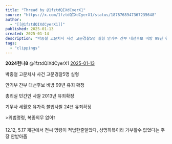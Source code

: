 ```yaml
---
title: "Thread by @1fztdQIXdCyerX1"
source: "https://x.com/1fztdQIXdCyerX1/status/1878768947367235648"
author:
  - "[[@1fztdQIXdCyerX1]]"
published: 2025-01-13
created: 2025-01-14
description: "박종철 고문치사 사건 고문경찰5명 실형 안기부 간부 대선후보 비방 99년 유죄 확정 총리실 민간인 사찰 2013년 유죄확정 기무사 세월호 유가족 불법사찰 24년 유죄확정 >위법명령, 복종의무 없어 12.12, 5.17 재판에서 전씨 명령이 적법한줄알"
tags:
  - "clippings"
---
```

**2024헌나8** @1fztdQIXdCyerX1 [2025-01-13](https://x.com/1fztdQIXdCyerX1/status/1878768947367235648)

박종철 고문치사 사건 고문경찰5명 실형

안기부 간부 대선후보 비방 99년 유죄 확정

총리실 민간인 사찰 2013년 유죄확정

기무사 세월호 유가족 불법사찰 24년 유죄확정

\>위법명령, 복종의무 없어❗️

12.12, 5.17 재판에서 전씨 명령이 적법한줄알았다, 상명하복이라 거부할수 없었다는 주장 안받아줌
